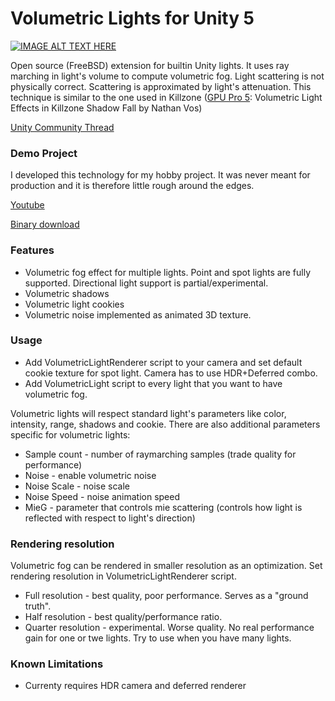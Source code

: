 # Volumetric Lights for Unity 5
[![IMAGE ALT TEXT HERE](https://img.youtube.com/vi/JPxLCYXB-8A/0.jpg)](https://www.youtube.com/watch?v=JPxLCYXB-8A)

Open source (FreeBSD) extension for builtin Unity lights. It uses ray marching in light's volume to compute volumetric fog. Light scattering is not physically correct. Scattering is approximated by light's attenuation. This technique is similar to the one used in Killzone ([GPU Pro 5](http://www.amazon.com/GPU-Pro-Advanced-Rendering-Techniques/dp/1482208636): Volumetric Light Effects in Killzone Shadow Fall by Nathan Vos)

[Unity Community Thread](http://forum.unity3d.com/threads/true-volumetric-lights-open-source-soon.390818/)

### Demo Project
I developed this technology for my hobby project. It was never meant for production and it is therefore little rough around the edges.

[Youtube](https://www.youtube.com/watch?v=JPxLCYXB-8A)

[Binary download](https://onedrive.live.com/redir?resid=D65A46249BFF9056!40295&authkey=!AAK3X7BJ_nr3IhE&ithint=file%2czip)
### Features
* Volumetric fog effect for multiple lights. Point and spot lights are fully supported. Directional light support is partial/experimental.
* Volumetric shadows
* Volumetric light cookies
* Volumetric noise implemented as animated 3D texture.

### Usage
* Add VolumetricLightRenderer script to your camera and set default cookie texture for spot light. Camera has to use HDR+Deferred combo.
* Add VolumetricLight script to every light that you want to have volumetric fog.

Volumetric lights will respect standard light's parameters like color, intensity, range, shadows and cookie. There are also additional parameters specific for volumetric lights:
* Sample count - number of raymarching samples (trade quality for performance)
* Noise - enable volumetric noise
* Noise Scale - noise scale
* Noise Speed - noise animation speed
* MieG - parameter that controls mie scattering (controls how light is reflected with respect to light's direction)

### Rendering resolution
Volumetric fog can be rendered in smaller resolution as an optimization. Set rendering resolution in VolumetricLightRenderer script.
* Full resolution - best quality, poor performance. Serves as a "ground truth".
* Half resolution - best quality/performance ratio.
* Quarter resolution - experimental. Worse quality. No real performance gain for one or twe lights. Try to use when you have many lights.

### Known Limitations
* Currenty requires HDR camera and deferred renderer
